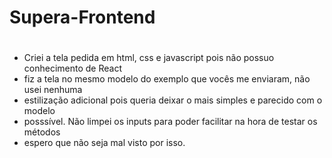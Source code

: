 # Supera-Frontend
#
- Criei a tela pedida em html, css e javascript pois não possuo conhecimento de React
- fiz a tela no mesmo modelo do exemplo que vocês me enviaram, não usei nenhuma
- estilização adicional pois queria deixar o mais simples e parecido com o modelo
- posssível. Não limpei os inputs para poder facilitar na hora de testar os métodos
- espero que não seja mal visto por isso. 
